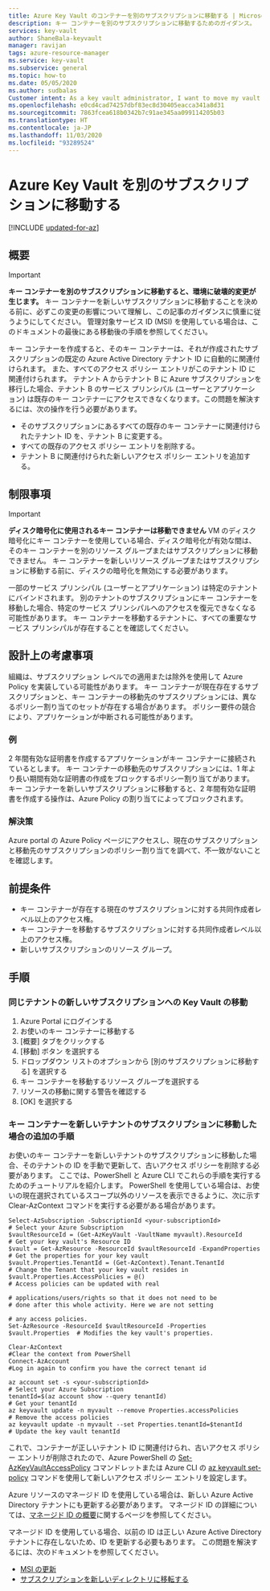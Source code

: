 ```yaml
---
title: Azure Key Vault のコンテナーを別のサブスクリプションに移動する | Microsoft Docs
description: キー コンテナーを別のサブスクリプションに移動するためのガイダンス。
services: key-vault
author: ShaneBala-keyvault
manager: ravijan
tags: azure-resource-manager
ms.service: key-vault
ms.subservice: general
ms.topic: how-to
ms.date: 05/05/2020
ms.author: sudbalas
Customer intent: As a key vault administrator, I want to move my vault to another subscription.
ms.openlocfilehash: e0cd4cad74257dbf83ec8d30405eacca341a8d31
ms.sourcegitcommit: 7863fcea618b0342b7c91ae345aa099114205b03
ms.translationtype: HT
ms.contentlocale: ja-JP
ms.lasthandoff: 11/03/2020
ms.locfileid: "93289524"
---
```

# <a name="moving-an-azure-key-vault-to-another-subscription"></a>Azure Key Vault を別のサブスクリプションに移動する

[!INCLUDE [updated-for-az](../../../includes/updated-for-az.md)]

## <a name="overview"></a>概要

> [!IMPORTANT]
> **キー コンテナーを別のサブスクリプションに移動すると、環境に破壊的変更が生じます。**
> キー コンテナーを新しいサブスクリプションに移動することを決める前に、必ずこの変更の影響について理解し、この記事のガイダンスに慎重に従うようにしてください。
> 管理対象サービス ID (MSI) を使用している場合は、このドキュメントの最後にある移動後の手順を参照してください。 

キー コンテナーを作成すると、そのキー コンテナーは、それが作成されたサブスクリプションの既定の Azure Active Directory テナント ID に自動的に関連付けられます。 また、すべてのアクセス ポリシー エントリがこのテナント ID に関連付けられます。 テナント A からテナント B に Azure サブスクリプションを移行した場合、テナント B のサービス プリンシパル (ユーザーとアプリケーション) は既存のキー コンテナーにアクセスできなくなります。この問題を解決するには、次の操作を行う必要があります。

* そのサブスクリプションにあるすべての既存のキー コンテナーに関連付けられたテナント ID を、テナント B に変更する。
* すべての既存のアクセス ポリシー エントリを削除する。
* テナント B に関連付けられた新しいアクセス ポリシー エントリを追加する。

## <a name="limitations"></a>制限事項

> [!IMPORTANT]
> **ディスク暗号化に使用されるキー コンテナーは移動できません** VM のディスク暗号化にキー コンテナーを使用している場合、ディスク暗号化が有効な間は、そのキー コンテナーを別のリソース グループまたはサブスクリプションに移動できません。 キー コンテナーを新しいリソース グループまたはサブスクリプションに移動する前に、ディスクの暗号化を無効にする必要があります。 

一部のサービス プリンシパル (ユーザーとアプリケーション) は特定のテナントにバインドされます。 別のテナントのサブスクリプションにキー コンテナーを移動した場合、特定のサービス プリンシパルへのアクセスを復元できなくなる可能性があります。 キー コンテナーを移動するテナントに、すべての重要なサービス プリンシパルが存在することを確認してください。

## <a name="design-considerations"></a>設計上の考慮事項

組織は、サブスクリプション レベルでの適用または除外を使用して Azure Policy を実装している可能性があります。 キー コンテナーが現在存在するサブスクリプションと、キー コンテナーの移動先のサブスクリプションには、異なるポリシー割り当てのセットが存在する場合があります。 ポリシー要件の競合により、アプリケーションが中断される可能性があります。

### <a name="example"></a>例

2 年間有効な証明書を作成するアプリケーションがキー コンテナーに接続されているとします。 キー コンテナーの移動先のサブスクリプションには、1 年より長い期間有効な証明書の作成をブロックするポリシー割り当てがあります。 キー コンテナーを新しいサブスクリプションに移動すると、2 年間有効な証明書を作成する操作は、Azure Policy の割り当てによってブロックされます。

### <a name="solution"></a>解決策

Azure portal の Azure Policy ページにアクセスし、現在のサブスクリプションと移動先のサブスクリプションのポリシー割り当てを調べて、不一致がないことを確認します。

## <a name="prerequisites"></a>前提条件

* キー コンテナーが存在する現在のサブスクリプションに対する共同作成者レベル以上のアクセス権。
* キー コンテナーを移動するサブスクリプションに対する共同作成者レベル以上のアクセス権。
* 新しいサブスクリプションのリソース グループ。

## <a name="procedure"></a>手順

### <a name="moving-key-vault-to-a-new-subscription-within-the-same-tenant"></a>同じテナントの新しいサブスクリプションへの Key Vault の移動

1. Azure Portal にログインする
2. お使いのキー コンテナーに移動する
3. [概要] タブをクリックする
4. [移動] ボタン を選択する
5. ドロップダウン リストのオプションから [別のサブスクリプションに移動する] を選択する
6. キー コンテナーを移動するリソース グループを選択する
7. リソースの移動に関する警告を確認する
8. [OK] を選択する

### <a name="additional-steps-if-you-moved-key-vault-to-a-subscription-in-a-new-tenant"></a>キー コンテナーを新しいテナントのサブスクリプションに移動した場合の追加の手順

お使いのキー コンテナーを新しいテナントのサブスクリプションに移動した場合、そのテナントの ID を手動で更新して、古いアクセス ポリシーを削除する必要があります。 ここでは、PowerShell と Azure CLI でこれらの手順を実行するためのチュートリアルを紹介します。 PowerShell を使用している場合は、お使いの現在選択されているスコープ以外のリソースを表示できるように、次に示す Clear-AzContext コマンドを実行する必要がある場合があります。 

```azurepowershell
Select-AzSubscription -SubscriptionId <your-subscriptionId>                # Select your Azure Subscription
$vaultResourceId = (Get-AzKeyVault -VaultName myvault).ResourceId          # Get your key vault's Resource ID 
$vault = Get-AzResource -ResourceId $vaultResourceId -ExpandProperties     # Get the properties for your key vault
$vault.Properties.TenantId = (Get-AzContext).Tenant.TenantId               # Change the Tenant that your key vault resides in
$vault.Properties.AccessPolicies = @()                                     # Access policies can be updated with real
                                                                           # applications/users/rights so that it does not need to be                             # done after this whole activity. Here we are not setting 
                                                                           # any access policies. 
Set-AzResource -ResourceId $vaultResourceId -Properties $vault.Properties  # Modifies the key vault's properties.

Clear-AzContext                                                            #Clear the context from PowerShell
Connect-AzAccount                                                          #Log in again to confirm you have the correct tenant id
````

```azurecli
az account set -s <your-subscriptionId>                                    # Select your Azure Subscription
tenantId=$(az account show --query tenantId)                               # Get your tenantId
az keyvault update -n myvault --remove Properties.accessPolicies           # Remove the access policies
az keyvault update -n myvault --set Properties.tenantId=$tenantId          # Update the key vault tenantId
```

これで、コンテナーが正しいテナント ID に関連付けられ、古いアクセス ポリシー エントリが削除されたので、Azure PowerShell の [Set-AzKeyVaultAccessPolicy](/powershell/module/az.keyvault/Set-azKeyVaultAccessPolicy) コマンドレットまたは Azure CLI の [az keyvault set-policy](/cli/azure/keyvault?view=azure-cli-latest#az-keyvault-set-policy) コマンドを使用して新しいアクセス ポリシー エントリを設定します。

Azure リソースのマネージド ID を使用している場合は、新しい Azure Active Directory テナントにも更新する必要があります。 マネージド ID の詳細については、[マネージド ID の概要](../../active-directory/managed-identities-azure-resources/overview.md)に関するページを参照してください。

マネージド ID を使用している場合、以前の ID は正しい Azure Active Directory テナントに存在しないため、ID を更新する必要もあります。 この問題を解決するには、次のドキュメントを参照してください。 

* [MSI の更新](../../active-directory/managed-identities-azure-resources/known-issues.md#transferring-a-subscription-between-azure-ad-directories)
* [サブスクリプションを新しいディレクトリに移転する](../../role-based-access-control/transfer-subscription.md)